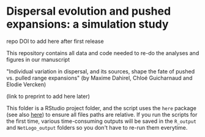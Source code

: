 


# Dispersal evolution and pushed expansions: a simulation study

repo DOI to add here after first release

This repository contains all data and code needed to re-do the analyses and figures in our manuscript

"Individual variation in dispersal, and its sources, shape the fate of pushed vs. pulled range expansions" (by Maxime Dahirel, Chloé Guicharnaud and Elodie Vercken)

(link to preprint to add here later)

This folder is a RStudio project folder, and the script uses the `here` package (see also [here](https://github.com/jennybc/here_here)) to ensure all files paths are relative. If you run the scripts for the first time, various time-consuming outputs will be saved in the `R_output` and `NetLogo_output` folders so you don't have to re-run them everytime.

